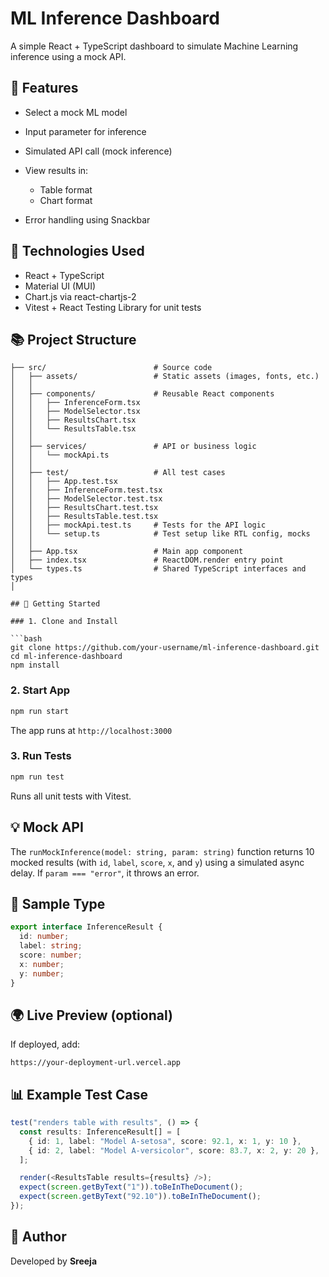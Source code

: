 # ML Inference Dashboard

A simple React + TypeScript dashboard to simulate Machine Learning inference using a mock API.

## 🚀 Features

- Select a mock ML model
- Input parameter for inference
- Simulated API call (mock inference)
- View results in:

  - Table format
  - Chart format

- Error handling using Snackbar

## 🤖 Technologies Used

- React + TypeScript
- Material UI (MUI)
- Chart.js via react-chartjs-2
- Vitest + React Testing Library for unit tests

## 📚 Project Structure

````
├── src/                        # Source code
│   ├── assets/                 # Static assets (images, fonts, etc.)
│   │
│   ├── components/             # Reusable React components
│   │   ├── InferenceForm.tsx
│   │   ├── ModelSelector.tsx
│   │   ├── ResultsChart.tsx
│   │   └── ResultsTable.tsx
│   │
│   ├── services/               # API or business logic
│   │   └── mockApi.ts
│   │
│   ├── test/                   # All test cases
│   │   ├── App.test.tsx
│   │   ├── InferenceForm.test.tsx
│   │   ├── ModelSelector.test.tsx
│   │   ├── ResultsChart.test.tsx
│   │   ├── ResultsTable.test.tsx
│   │   ├── mockApi.test.ts     # Tests for the API logic
│   │   └── setup.ts            # Test setup like RTL config, mocks
│   │
│   ├── App.tsx                 # Main app component
│   ├── index.tsx               # ReactDOM.render entry point
│   └── types.ts                # Shared TypeScript interfaces and types
│

## 📅 Getting Started

### 1. Clone and Install

```bash
git clone https://github.com/your-username/ml-inference-dashboard.git
cd ml-inference-dashboard
npm install
````

### 2. Start App

```bash
npm run start
```

The app runs at `http://localhost:3000`

### 3. Run Tests

```bash
npm run test
```

Runs all unit tests with Vitest.

## 💡 Mock API

The `runMockInference(model: string, param: string)` function returns 10 mocked results (with `id`, `label`, `score`, `x`, and `y`) using a simulated async delay. If `param === "error"`, it throws an error.

## 🔮 Sample Type

```ts
export interface InferenceResult {
  id: number;
  label: string;
  score: number;
  x: number;
  y: number;
}
```

## 🌍 Live Preview (optional)

If deployed, add:

```
https://your-deployment-url.vercel.app
```

## 📊 Example Test Case

```ts
test("renders table with results", () => {
  const results: InferenceResult[] = [
    { id: 1, label: "Model A-setosa", score: 92.1, x: 1, y: 10 },
    { id: 2, label: "Model A-versicolor", score: 83.7, x: 2, y: 20 },
  ];

  render(<ResultsTable results={results} />);
  expect(screen.getByText("1")).toBeInTheDocument();
  expect(screen.getByText("92.10")).toBeInTheDocument();
});
```

## 🙋 Author

Developed by **Sreeja**
